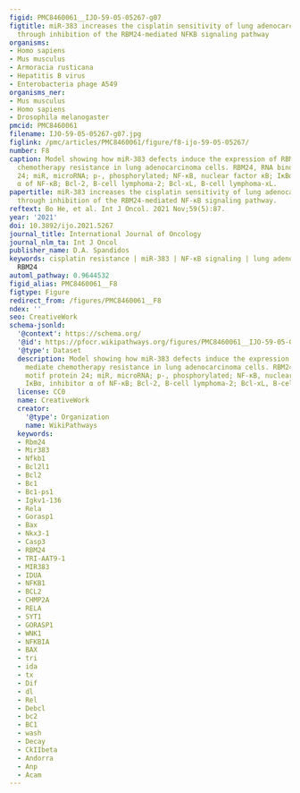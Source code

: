 ```yaml
---
figid: PMC8460061__IJO-59-05-05267-g07
figtitle: miR-383 increases the cisplatin sensitivity of lung adenocarcinoma cells
  through inhibition of the RBM24-mediated NFKB signaling pathway
organisms:
- Homo sapiens
- Mus musculus
- Armoracia rusticana
- Hepatitis B virus
- Enterobacteria phage A549
organisms_ner:
- Mus musculus
- Homo sapiens
- Drosophila melanogaster
pmcid: PMC8460061
filename: IJO-59-05-05267-g07.jpg
figlink: /pmc/articles/PMC8460061/figure/f8-ijo-59-05-05267/
number: F8
caption: Model showing how miR-383 defects induce the expression of RBM24 to mediate
  chemotherapy resistance in lung adenocarcinoma cells. RBM24, RNA binding motif protein
  24; miR, microRNA; p-, phosphorylated; NF-κB, nuclear factor κB; IκBα, inhibitor
  α of NF-κB; Bcl-2, B-cell lymphoma-2; Bcl-xL, B-cell lymphoma-xL.
papertitle: miR-383 increases the cisplatin sensitivity of lung adenocarcinoma cells
  through inhibition of the RBM24-mediated NF-κB signaling pathway.
reftext: Bo He, et al. Int J Oncol. 2021 Nov;59(5):87.
year: '2021'
doi: 10.3892/ijo.2021.5267
journal_title: International Journal of Oncology
journal_nlm_ta: Int J Oncol
publisher_name: D.A. Spandidos
keywords: cisplatin resistance | miR-383 | NF-κB signaling | lung adenocarcinoma |
  RBM24
automl_pathway: 0.9644532
figid_alias: PMC8460061__F8
figtype: Figure
redirect_from: /figures/PMC8460061__F8
ndex: ''
seo: CreativeWork
schema-jsonld:
  '@context': https://schema.org/
  '@id': https://pfocr.wikipathways.org/figures/PMC8460061__IJO-59-05-05267-g07.html
  '@type': Dataset
  description: Model showing how miR-383 defects induce the expression of RBM24 to
    mediate chemotherapy resistance in lung adenocarcinoma cells. RBM24, RNA binding
    motif protein 24; miR, microRNA; p-, phosphorylated; NF-κB, nuclear factor κB;
    IκBα, inhibitor α of NF-κB; Bcl-2, B-cell lymphoma-2; Bcl-xL, B-cell lymphoma-xL.
  license: CC0
  name: CreativeWork
  creator:
    '@type': Organization
    name: WikiPathways
  keywords:
  - Rbm24
  - Mir383
  - Nfkb1
  - Bcl2l1
  - Bcl2
  - Bc1
  - Bc1-ps1
  - Igkv1-136
  - Rela
  - Gorasp1
  - Bax
  - Nkx3-1
  - Casp3
  - RBM24
  - TRI-AAT9-1
  - MIR383
  - IDUA
  - NFKB1
  - BCL2
  - CHMP2A
  - RELA
  - SYT1
  - GORASP1
  - WNK1
  - NFKBIA
  - BAX
  - tri
  - ida
  - tx
  - Dif
  - dl
  - Rel
  - Debcl
  - bc2
  - BC1
  - wash
  - Decay
  - CkIIbeta
  - Andorra
  - Anp
  - Acam
---
```


